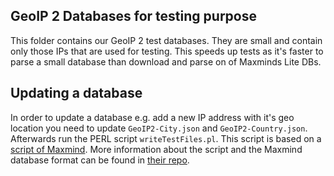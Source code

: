 ## GeoIP 2 Databases for testing purpose

This folder contains our GeoIP 2 test databases. They are small and contain only those IPs that are used for testing. This speeds up tests as it's faster to parse a small database than download and parse on of Maxminds Lite DBs.


## Updating a database

In order to update a database e.g. add a new IP address with it's geo location you need to update `GeoIP2-City.json` and `GeoIP2-Country.json`. 
Afterwards run the PERL script `writeTestFiles.pl`. This script is based on a [script of Maxmind](https://github.com/maxmind/MaxMind-DB/blob/master/test-data/write-test-data.pl). More information about the script and the Maxmind database format can be found in [their repo](https://github.com/maxmind/MaxMind-DB/).
